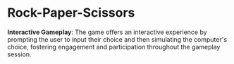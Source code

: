 # Rock-Paper-Scissors
**Interactive Gameplay**: The game offers an interactive experience by prompting the user to input their choice and then simulating the computer's choice, fostering engagement and participation throughout the gameplay session.
